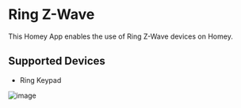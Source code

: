 # Ring Z-Wave

This Homey App enables the use of Ring Z-Wave devices on Homey.

## Supported Devices

* Ring Keypad

![image][ringkeypad]



[ringkeypad]: https://github.com/daneedk/com.ring.zwave/blob/02f3260315e14636d8acbf7fa2ab0d074381d0d7/drivers/4AK1E9-0EU0/assets/images/small.jpg